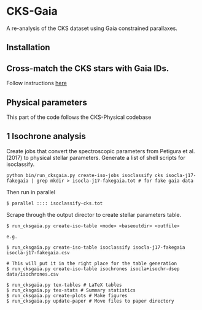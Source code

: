 # CKS-Gaia

A re-analysis of the CKS dataset using Gaia constrained parallaxes.

## Installation

## Cross-match the CKS stars with Gaia IDs.

Follow instructions [here](docs/gaia-xmatch.md)

## Physical parameters

This part of the code follows the CKS-Physical codebase

## 1 Isochrone analysis

Create jobs that convert the spectroscopic parameters from Petigura et
al. (2017) to physical stellar parameters. Generate a list of shell scripts
for isoclassify.

```
python bin/run_cksgaia.py create-iso-jobs isoclassify cks isocla-j17-fakegaia | grep mkdir > isocla-j17-fakegaia.tot # for fake gaia data
```

Then run in parallel

```
$ parallel :::: isoclassify-cks.tot
```

Scrape through the output director to create stellar parameters table.

```
$ run_cksgaia.py create-iso-table <mode> <baseoutdir> <outfile>

e.g.

$ run_cksgaia.py create-iso-table isoclassify isocla-j17-fakegaia isocla-j17-fakegaia.csv

# This will put it in the right place for the table generation
$ run_cksgaia.py create-iso-table isochrones isocla+isochr-dsep data/isochrones.csv
```

```
$ run_cksgaia.py tex-tables # LaTeX tables
$ run_cksgaia.py tex-stats # Summary statistics
$ run_cksgaia.py create-plots # Make figures
$ run_cksgaia.py update-paper # Move files to paper directory
```

